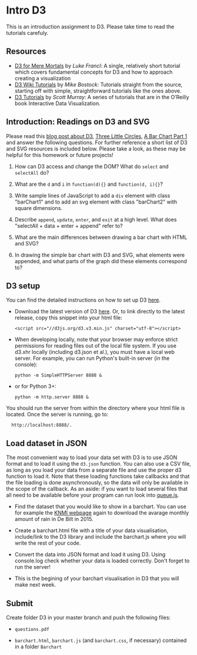 # Intro D3

This is an introduction assignment to D3. Please take time to read the tutorials carefuly. 


[D3website]: http://d3js.org/

## Resources

* [D3 for Mere Mortals] by *Luke Francl*: A single, relatively short tutorial
  which covers fundamental concepts for D3 and how to approach creating a
  visualization
* [D3 Wiki Tutorials] by *Mike Bostock*: Tutorials straight from the source,
  starting off with simple, straightforward tutorials like the ones above.
* [D3 Tutorials] by *Scott Murray*: A series of tutorials that are in the
  O’Reilly book Interactive Data Visualization.

[D3 for Mere Mortals]: http://www.recursion.org/d3-for-mere-mortals/
[D3 Wiki Tutorials]: https://github.com/mbostock/d3/wiki/Tutorials
[D3 Tutorials]: http://alignedleft.com/tutorials/d3/


## Introduction: Readings on D3 and SVG

Please read this [blog post about D3], [Three Little Circles], [A Bar Chart
Part 1] and answer the following questions. For further reference a short list
of D3 and SVG resources is included below. Please take a look, as these may be
helpful for this homework or future projects!

[blog post about D3]: http://www.jeromecukier.net/blog/2013/03/05/d3-tutorial-at-strata-redux/
[Three Little Circles]: http://mbostock.github.io/d3/tutorial/circle.html
[A Bar Chart Part 1]: http://mbostock.github.io/d3/tutorial/bar-1.html

1. How can D3 access and change the DOM? What do `select` and `selectAll` do?

2. What are the `d` and `i` in `function(d){}` and `function(d, i){}`?

3. Write sample lines of JavaScript to add a `div` element with class
   "barChart1" and to add an svg element with class "barChart2" with square
   dimensions.

4. Describe `append`, `update`, `enter`, and `exit` at a high level. What does
   "selectAll + data + enter + append" refer to?

5. What are the main differences between drawing a bar chart with HTML and SVG?

6. In drawing the simple bar chart with D3 and SVG, what elements were
   appended, and what parts of the graph did these elements correspond to?

## D3 setup
You can find the detailed instructions on how to set up D3 [here][1].

[1]: https://github.com/mbostock/d3/wiki

*  Download the latest version of D3 [here][2]. Or, to link directly to the latest release, copy this snippet into your html file:

      `<script src="//d3js.org/d3.v3.min.js" charset="utf-8"></script>`

* When developing locally, note that your browser may enforce strict permissions for reading files out of the local file system. If you use d3.xhr locally (including d3.json et al.), you must have a local web server. For example, you can run Python's built-in server (in the console):

      python -m SimpleHTTPServer 8888 &

* or for Python 3+:

      python -m http.server 8888 &

You should run the server from within the directory where your html file is located. Once the server is running, go to:

      http://localhost:8888/.


## Load dataset in JSON

The most convenient way to load your data set with D3 is to use JSON format and to
load it using the `d3.json` function. You can also use a CSV file, as long as you load your data from a separate file and use the proper d3 function to load it. Note that these loading functions take callbacks and that the
file loading is done asynchronously, so the data will only be available in
the scope of the callback. As an aside: if you want to load several files
that all need to be available before your program can run look into 
[queue.js].

* Find the dataset that you would like to show in a barchart. You can use for example the [KNMI webpage] again to download the avarage monthly amount of rain in De Bilt in 2015.

* Create a barchart.html file with a title of your data visualisation, include/link to the D3 library and include the barchart.js where you will write the rest of your code.

* Convert the data into JSON format and load it using D3. Using console.log check whether your data is loaded correctly. Don't forget to run the server!

* This is the begining of your barchart visualisation in D3 that you will make next week.

[2]: https://github.com/mbostock/d3/releases   
[queue.js]: https://github.com/mbostock/queue
[KNMI webpage]: http://projects.knmi.nl/klimatologie/daggegevens/selectie.cgi

## Submit

Create folder D3 in your master branch and push the following files:

* `questions.pdf`

* `barchart.html`, `barchart.js` (and `barchart.css`, if necessary) contained in a folder `Barchart`




